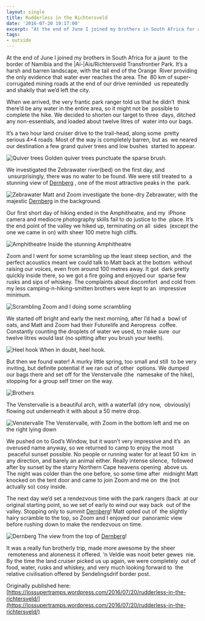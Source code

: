 ```yaml
---
layout: single
title: Rudderless in the Richtersveld
date: '2016-07-20 19:17:00'
excerpt: "At the end of June I joined my brothers in South Africa for a jaunt to the border of Namibia and the &#124;Ai-&#124;Ais/Richtersveld Transfrontier Park. It’s a harsh and barren landscape, with the tail end of the Orange River providing the only evidence that water ever reaches the area."
tags:
- outside
---
```


At the end of June I joined my brothers in South Africa for a jaunt  to the border of Namibia and the &#124;Ai-&#124;Ais/Richtersveld Transfrontier Park. It’s a harsh and barren landscape, with the tail end of the Orange  River providing the only evidence that water ever reaches the area. The  80 km of super-corrugated mining roads at the end of our drive reminded  us repeatedly and shakily that we’d left the city.

When we arrived, the very frantic park ranger told us that he didn’t  think there’d be any water in the entire area, so it might not be  possible to complete the hike. We decided to shorten our target to three  days, ditched any non-essentials, and loaded about twelve litres of  water into our bags.

It’s a two hour land cruiser drive to the trail-head, along some  pretty serious 4×4 roads. Most of the way is completely barren, but as  we neared our destination a few grand quiver trees and low bushes  started to appear.

![Quiver trees][r1]
Golden quiver trees punctuate the sparse brush.

We investigated the Zebrawater river(bed) on the first day, and  unsurprisingly, there was no water to be found. We were still treated to  a stunning view of [Dernberg](https://en.wikipedia.org/wiki/Dernberg) , one of the most attractive peaks in the  park.

![Zebrawater][r2]
Matt and Zoom investigate the bone-dry Zebrawater, with the majestic [Dernberg](https://en.wikipedia.org/wiki/Dernberg)  in the background.

Our first short day of hiking ended in the Amphitheatre, and my  iPhone camera and mediocre photography skills fail to do justice to the  place. It’s the end point of the valley we hiked up, terminating on all  sides  (except the one we came in on) with sheer 100 metre high cliffs.

![Amphitheatre][r3]
Inside the stunning Amphitheatre

Zoom and I went for some scrambling up the least steep section, and  the perfect acoustics meant we could talk to Matt back at the bottom  without raising our voices, even from around 100 metres away. It got  dark pretty quickly inside there, so we got a fire going and enjoyed our  sparse few rusks and sips of whiskey. The complaints about discomfort  and cold from my less camping-n-hiking-smitten brothers were kept to an  impressive minimum.

![Scrambling][r4]
Zoom and I doing some scrambling

We started off bright and early the next morning, after I’d had a  bowl of oats, and Matt and Zoom had their Futurelife and Aeropress  coffee. Constantly counting the droplets of water we used, to make sure  our twelve litres would last (no spitting after you brush your teeth).

![Heel hook][r5]
When in doubt, heel hook.

But then we found water! A murky little spring, too small and still  to be very inviting, but definite potential if we ran out of other  options. We dumped our bags there and set off for the Venstervalle (the  namesake of the hike), stopping for a group self timer on the way.

![Brothers][r6]

The Venstervalle is a beautiful arch, with a waterfall (dry now,  obviously) flowing out underneath it with about a 50 metre drop.

![Venstervalle][r7]
The Venstervalle, with Zoom in the bottom left and me on the right lying down

We pushed on to God’s Window, but it wasn’t very impressive and it’s  an overused name anyway, so we returned to camp to enjoy the most  peaceful sunset possible. No people or running water for at least 50 km  in any direction, and barely an animal either. Really intense silence,  followed after by sunset by the starry Northern Cape heavens opening  above us. The night was colder than the one before, so some time after  midnight Matt knocked on the tent door and came to join Zoom and me on  the (not actually so) cosy inside.

The next day we’d set a rendezvous time with the park rangers (back  at our original starting point, so we set of early to wind our way back  out of the valley. Stopping only to summit [Dernberg](https://en.wikipedia.org/wiki/Dernberg)! Matt opted out of  the slightly hairy scramble to the top, so Zoom and I enjoyed our  panoramic view before rushing down to make the rendezvous on time.

![Dernberg][r8]
The view from the top of [Dernberg](https://en.wikipedia.org/wiki/Dernberg)!

It was a really fun brotherly trip, made more awesome by the sheer  remoteness and aloneness it offered. ‘n Veldie was nooit beter gewes  nie. By the time the land cruiser picked us up again, we were completely  out of food, water, rusks and whiskey, and very much looking forward to  the relative civilisation offered by Sendelingsdrif border post.

Originally published here: [https://lossupertramps.wordpress.com/2016/07/20/rudderless-in-the-richtersveld/](https://lossupertramps.wordpress.com/2016/07/20/rudderless-in-the-richtersveld/)

[r1]: /assets/images/2016/r1.jpg
[r2]: /assets/images/2016/r2.jpg
[r3]: /assets/images/2016/r3.jpg
[r4]: /assets/images/2016/r4.jpg
[r5]: /assets/images/2016/r5.jpg
[r6]: /assets/images/2016/r6.jpg
[r7]: /assets/images/2016/r7.jpg
[r8]: /assets/images/2016/r8.jpg